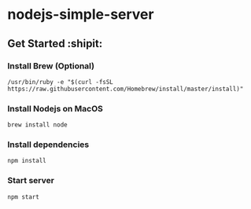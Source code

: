 # nodejs-simple-server

## Get Started :shipit:

### Install Brew (Optional)
```
/usr/bin/ruby -e "$(curl -fsSL https://raw.githubusercontent.com/Homebrew/install/master/install)"
```

### Install Nodejs on MacOS
```
brew install node
```

### Install dependencies
```
npm install
```

### Start server
```
npm start
```
